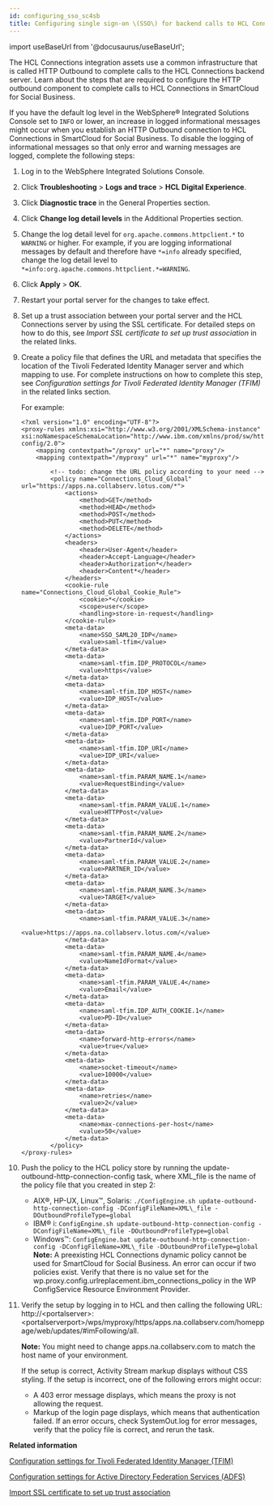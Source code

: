 ```yaml
---
id: configuring_sso_sc4sb
title: Configuring single sign-on \(SSO\) for backend calls to HCL Connections in SmartCloud for Social Business
---
```

import useBaseUrl from '@docusaurus/useBaseUrl';



The HCL Connections integration assets use a common infrastructure that is called HTTP Outbound to complete calls to the HCL Connections backend server. Learn about the steps that are required to configure the HTTP outbound component to complete calls to HCL Connections in SmartCloud for Social Business.

If you have the default log level in the WebSphere® Integrated Solutions Console set to `INFO` or lower, an increase in logged informational messages might occur when you establish an HTTP Outbound connection to HCL Connections in SmartCloud for Social Business. To disable the logging of informational messages so that only error and warning messages are logged, complete the following steps:

1.  Log in to the WebSphere Integrated Solutions Console.
2.  Click **Troubleshooting** \> **Logs and trace** \> **HCL Digital Experience**.
3.  Click **Diagnostic trace** in the General Properties section.
4.  Click **Change log detail levels** in the Additional Properties section.
5.  Change the log detail level for `org.apache.commons.httpclient.*` to `WARNING` or higher. For example, if you are logging informational messages by default and therefore have `*=info` already specified, change the log detail level to `*=info:org.apache.commons.httpclient.*=WARNING`.
6.  Click **Apply** \> **OK**.
7.  Restart your portal server for the changes to take effect.

1.  Set up a trust association between your portal server and the HCL Connections server by using the SSL certificate. For detailed steps on how to do this, see *Import SSL certificate to set up trust association* in the related links.

2.  Create a policy file that defines the URL and metadata that specifies the location of the Tivoli Federated Identity Manager server and which mapping to use. For complete instructions on how to complete this step, see *Configuration settings for Tivoli Federated Identity Manager \(TFIM\)* in the related links section.

    For example:

    ```
    <?xml version="1.0" encoding="UTF-8"?>
    <proxy-rules xmlns:xsi="http://www.w3.org/2001/XMLSchema-instance"
    xsi:noNamespaceSchemaLocation="http://www.ibm.com/xmlns/prod/sw/http/outbound/proxy-config/2.0">
    	<mapping contextpath="/proxy" url="*" name="proxy"/>
    	<mapping contextpath="/myproxy" url="*" name="myproxy"/>
    
    		<!-- todo: change the URL policy according to your need -->
    		<policy name="Connections_Cloud_Global" url="https://apps.na.collabserv.lotus.com/*">
    			<actions>
    				<method>GET</method>
    				<method>HEAD</method>
    				<method>POST</method>
    				<method>PUT</method>
    				<method>DELETE</method>
    			</actions>
    			<headers>
    				<header>User-Agent</header>
    				<header>Accept-Language</header>
    				<header>Authorization*</header>
    				<header>Content*</header>
    			</headers>
    			<cookie-rule name="Connections_Cloud_Global_Cookie_Rule">
    				<cookie>*</cookie>
    				<scope>user</scope>
    				<handling>store-in-request</handling>
    			</cookie-rule>
    			<meta-data>
    				<name>SSO_SAML20_IDP</name>
    				<value>saml-tfim</value>
    			</meta-data>
    			<meta-data>
    				<name>saml-tfim.IDP_PROTOCOL</name>
    				<value>https</value>
    			</meta-data>
    			<meta-data>
    				<name>saml-tfim.IDP_HOST</name>
    				<value>IDP_HOST</value>
    			</meta-data>
    			<meta-data>
    				<name>saml-tfim.IDP_PORT</name>
    				<value>IDP_PORT</value>
    			</meta-data>
    			<meta-data>
    				<name>saml-tfim.IDP_URI</name>
    				<value>IDP_URI</value>
    			</meta-data>
    			<meta-data>
    				<name>saml-tfim.PARAM_NAME.1</name>
    				<value>RequestBinding</value>
    			</meta-data>
    			<meta-data>
    				<name>saml-tfim.PARAM_VALUE.1</name>
    				<value>HTTPPost</value>
    			</meta-data>
    			<meta-data>
    				<name>saml-tfim.PARAM_NAME.2</name>
    				<value>PartnerId</value>
    			</meta-data>
    			<meta-data>
    				<name>saml-tfim.PARAM_VALUE.2</name>
    				<value>PARTNER_ID</value>
    			</meta-data>
    			<meta-data>
    				<name>saml-tfim.PARAM_NAME.3</name>
    				<value>TARGET</value>
    			</meta-data>
    			<meta-data>
    				<name>saml-tfim.PARAM_VALUE.3</name>
    				<value>https://apps.na.collabserv.lotus.com/</value>
    			</meta-data>
    			<meta-data>
    				<name>saml-tfim.PARAM_NAME.4</name>
    				<value>NameIdFormat</value>
    			</meta-data>
    			<meta-data>
    				<name>saml-tfim.PARAM_VALUE.4</name>
    				<value>Email</value>
    			</meta-data>
    			<meta-data>
    				<name>saml-tfim.IDP_AUTH_COOKIE.1</name>
    				<value>PD-ID</value>
    			</meta-data>
    			<meta-data>
    				<name>forward-http-errors</name>
    				<value>true</value>
    			</meta-data>
    			<meta-data>
    				<name>socket-timeout</name>
    				<value>10000</value>
    			</meta-data>
    			<meta-data>
    				<name>retries</name>
    				<value>2</value>
    			</meta-data>
    			<meta-data>
    				<name>max-connections-per-host</name>
    				<value>50</value>
    			</meta-data>
    		</policy>
    </proxy-rules>			 
    ```

3.  Push the policy to the HCL policy store by running the update-outbound-http-connection-config task, where XML\_file is the name of the policy file that you created in step 2:

    -   AIX®, HP-UX, Linux™, Solaris: `./ConfigEngine.sh update-outbound-http-connection-config -DConfigFileName=XML\_file -DOutboundProfileType=global`
    -   IBM® i: `ConfigEngine.sh update-outbound-http-connection-config -DConfigFileName=XML\_file -DOutboundProfileType=global`
    -   Windows™: `ConfigEngine.bat update-outbound-http-connection-config -DConfigFileName=XML\_file -DOutboundProfileType=global`
    **Note:** A preexisting HCL Connections dynamic policy cannot be used for SmartCloud for Social Business. An error can occur if two policies exist. Verify that there is no value set for the wp.proxy.config.urlreplacement.ibm\_connections\_policy in the WP ConfigService Resource Environment Provider.

4.  Verify the setup by logging in to HCL and then calling the following URL: http://<portalserver\>:<portalserverport\>/wps/myproxy/https/apps.na.collabserv.com/homeppage/web/updates/\#imFollowing/all.

    **Note:** You might need to change apps.na.collabserv.com to match the host name of your environment.

    If the setup is correct, Activity Stream markup displays without CSS styling. If the setup is incorrect, one of the following errors might occur:

    -   A 403 error message displays, which means the proxy is not allowing the request.
    -   Markup of the login page displays, which means that authentication failed.
    If an error occurs, check SystemOut.log for error messages, verify that the policy file is correct, and rerun the task.


**Related information**  


[Configuration settings for Tivoli Federated Identity Manager \(TFIM\)](outbhttp_auth_est_sso_tfim.md)

[Configuration settings for Active Directory Federation Services \(ADFS\)](outbhttp_auth_est_sso_adfs.md)

[Import SSL certificate to set up trust association](../collab/i_coll_t_enable_lctrust.md)

